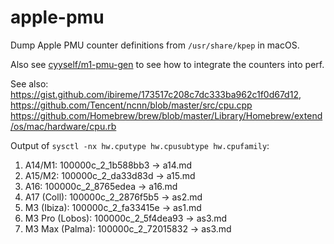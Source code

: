 # apple-pmu

Dump Apple PMU counter definitions from `/usr/share/kpep` in macOS.

Also see [cyyself/m1-pmu-gen](https://github.com/cyyself/m1-pmu-gen) to see how to integrate the counters into perf.

See also: https://gist.github.com/ibireme/173517c208c7dc333ba962c1f0d67d12, https://github.com/Tencent/ncnn/blob/master/src/cpu.cpp https://github.com/Homebrew/brew/blob/master/Library/Homebrew/extend/os/mac/hardware/cpu.rb

Output of `sysctl -nx hw.cputype hw.cpusubtype hw.cpufamily`:

1. A14/M1: 100000c_2_1b588bb3 -> a14.md
2. A15/M2: 100000c_2_da33d83d -> a15.md
3. A16: 100000c_2_8765edea -> a16.md
4. A17 (Coll): 100000c_2_2876f5b5 -> as2.md
5. M3 (Ibiza): 100000c_2_fa33415e -> as1.md
6. M3 Pro (Lobos): 100000c_2_5f4dea93 -> as3.md
7. M3 Max (Palma): 100000c_2_72015832 -> as3.md

